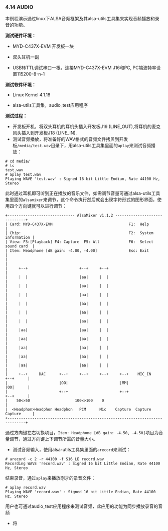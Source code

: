 ### 4.14 AUDIO

本例程演示通过linux下ALSA音频框架及其alsa-utils工具集来实现音频播放和录音的功能。

**测试硬件环境：**

* MYD-C437X-EVM 开发板一块
* 双头耳机一副

* USB转TTL调试串口一根，连接MYD-C437X-EVM J16和PC, PC端波特率设置115200-8-n-1

**测试软件环境：**

* Linux Kernel 4.1.18

* alsa-utils工具集，audio\_test应用程序

**测试过程：**

* 开发板开机，将双头耳机的耳机头插入开发板J19 \(LINE\_OUT\),将耳机的麦克风头插入到开发板J18 \(LINE\_IN\).
* 测试音频播放，将准备好的WAV格式的音频文件拷贝到开发板`/media/test.wav`目录下，用alsa-utils工具集里面的`aplay`来测试音频播放：

```
# cd media/
# ls
test.wav
# aplay test.wav 
Playing WAVE 'test.wav' : Signed 16 bit Little Endian, Rate 44100 Hz, Stereo
```

此时通过耳机即可听到正在播放的音乐文件，如需调节音量可通过alsa-utils工具集里面的`alsamixer`来调节，这个命令执行然后就会出现字符形式的图形界面，使用四个方向键就可以进行调节：

```
+------------------------------ AlsaMixer v1.1.2 ------------------------------+
| Card: MYD-C437X-EVM                                  F1:  Help               |
| Chip:                                                F2:  System information |
| View: F3:[Playback] F4: Capture  F5: All             F6:  Select sound card  |
| Item: Headphone [dB gain: -4.00, -4.00]              Esc: Exit               |
|                                                                              |
|     +--+                       +--+     +--+                                 |
|     |  |                       |aa|     |  |                                 |
|     |  |                       |aa|     |  |                                 |
|     |  |                       |aa|     |  |                                 |
|     |  |                       |aa|     |  |                                 |
|     |  |                       |aa|     |  |                                 |
|     |  |                       |aa|     |  |                                 |
|     |aa|                       |aa|     |  |                                 |
|     |aa|                       |aa|     |  |                                 |
|     |aa|                       |aa|     |  |                                 |
|     |aa|                       |aa|     |  |                                 |
|     |aa|                       |aa|     |  |                                 |
|     +--+     DAC      +--+     +--+     +--+     +--+    MIC_IN    +--+      |
|                       |OO|                       |MM|              |OO|      |
|                       +--+                       +--+              +--+      |
|    50<>50                    100<>100    0                                   |
|  <Headphon>Headphon Headphon   PCM      Mic    Capture  Capture  Capture     |
+------------------------------------------------------------------------------+
```

通过方向键左右切换项目，`Item: Headphone [dB gain: -4.50, -4.50]`项目为音量调节，通过方向键上下调节所需的音量大小。

* 测试音频输入，使用alsa-utils工具集里面的`arecord`来测试：

```
# arecord -c 2 -r 44100 -f S16_LE record.wav
Recording WAVE 'record.wav' : Signed 16 bit Little Endian, Rate 44100 Hz, Stereo
```

结束录音，通过`aplay`来播放刚才的录音文件：

```
# aplay record.wav 
Playing WAVE 'record.wav' : Signed 16 bit Little Endian, Rate 44100 Hz, Stereo
```

用户也可通过audio\_test应用程序来测试音频，此应用的功能为同步播放录音的音频

* 将



